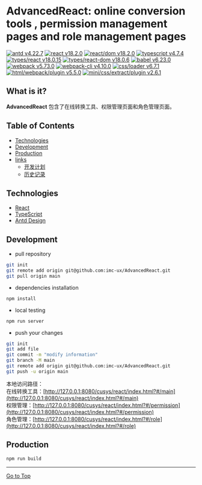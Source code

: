 # AdvancedReact: online conversion tools , permission management pages and role management pages

[![antd v4.22.7](https://img.shields.io/badge/antd-v4.22.7-f1b8e4.svg)](https://ant.design/docs/spec/introduce) 
[![react v18.2.0](https://img.shields.io/badge/react-v18.2.0-f2debd.svg)](https://react.dev/learn) 
[![react/dom v18.2.0](https://img.shields.io/badge/react/dom-v18.2.0-b8f1cc.svg)](https://react.dev/reference/react-dom) 
[![typescript v4.7.4](https://img.shields.io/badge/typescript-v4.7.4-f1f1b8.svg)](https://www.typescriptlang.org/docs/handbook/release-notes/typescript-4-7.html) 
[![types/react v18.0.15](https://img.shields.io/badge/types/react-v18.0.15-d9b8f1.svg)](https://react.dev/learn/typescript) 
[![types/react-dom v18.0.6](https://img.shields.io/badge/types/react/dom-v18.0.6-f1ccb8.svg)](https://react.dev/learn/typescript) 
[![babel v6.23.0](https://img.shields.io/badge/babel-v6.23.0-b8f1ed.svg)](https://babeljs.io/docs/) 
[![webpack v5.73.0](https://img.shields.io/badge/types/webpack-v5.73.0-c5c8a9.svg)](https://webpack.js.org/guides/installation/) 
[![webpack-cli v4.10.0](https://img.shields.io/badge/webpack/cli-v4.10.0-eeeadf.svg)](https://webpack.js.org/guides/installation/) 
[![css/loader v6.7.1](https://img.shields.io/badge/css/loader-v6.7.1-f7bc99.svg)](https://webpack.js.org/loaders/css-loader/#root) 
[![html/webpack/plugin v5.5.0](https://img.shields.io/badge/html/webpack/plugin-v5.5.0-a88fc8.svg)](https://webpack.js.org/plugins/html-webpack-plugin/#root) 
[![mini/css/extract/plugin v2.6.1](https://img.shields.io/badge/mini/css/extract/plugin-v2.6.1-e1a6a2.svg)](https://webpack.js.org/plugins/mini-css-extract-plugin/#root)

## What is it?
**AdvancedReact** 包含了在线转换工具、权限管理页面和角色管理页面。
## Table of Contents
- [Technologies](#Technologies)
- [Development](#Development)
- [Production](#Production)
- [links](#)
  - [开发计划](docs/TodoList.md)
  - [历史记录](docs/CHANGELOG.md)

## Technologies
- [React](https://react.dev/learn)
- [TypeScript](https://www.typescriptlang.org/)
- [Antd Design](https://ant.design/docs/react/introduce-cn)
## Development
- pull repository
```sh
git init
git remote add origin git@github.com:imc-ux/AdvancedReact.git
git pull origin main
```
- dependencies installation
```sh
npm install
```
- local testing
```sh
npm run server
```
- push your changes
```sh
git init
git add file
git commit -m "modify information"
git branch -M main
git remote add origin git@github.com:imc-ux/AdvancedReact.git
git push -u origin main
```
本地访问路径：<br>
在线转换工具：[http://127.0.0.1:8080/cusys/react/index.html?#/main](http://127.0.0.1:8080/cusys/react/index.html?#/main)<br>
权限管理：[http://127.0.0.1:8080/cusys/react/index.html?#/permission](http://127.0.0.1:8080/cusys/react/index.html?#/permission)<br>
角色管理：[http://127.0.0.1:8080/cusys/react/index.html?#/role](http://127.0.0.1:8080/cusys/react/index.html?#/role)
## Production
```sh
npm run build
```
----
[Go to Top](#Table-of-Contents)
